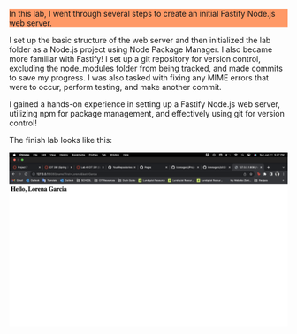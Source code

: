 <p style="background-color: #ff9966">
In this lab, I went through several steps to create an initial Fastify Node.js web server.

I set up the basic structure of the web server and then initialized the lab folder as a Node.js project using Node Package Manager. 
I also became more familiar with Fastify! I set up a git repository for version control, excluding the node_modules folder from being tracked, and made commits to save my progress. I was also tasked with fixing any MIME errors that were to occur, perform testing, and make another commit. 

I gained a hands-on experience in setting up a Fastify Node.js web server, utilizing npm for package management, and effectively using git for version control! 

The finish lab looks like this: 

<img src="hello.png" alt="Image">

